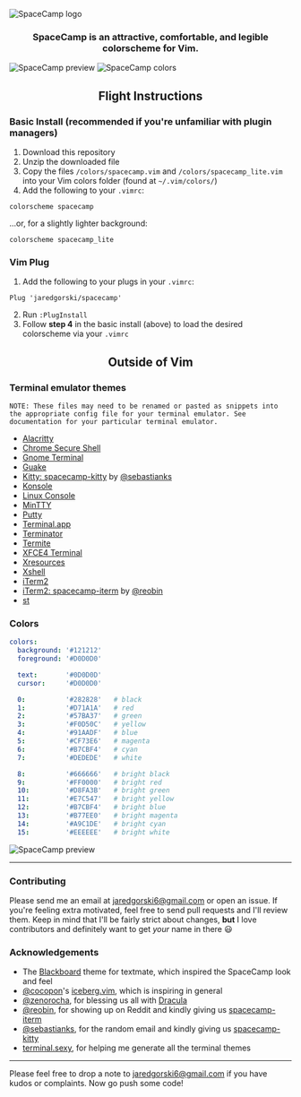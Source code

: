 ![SpaceCamp logo](https://github.com/jaredgorski/SpaceCamp/raw/master/.media/spacecamp_header_lt.svg?sanitize=true)

<div align="center">
  <h3>
    SpaceCamp is an attractive, comfortable, and legible colorscheme for Vim.
  </h3>
</div>

![SpaceCamp preview](https://github.com/jaredgorski/SpaceCamp/raw/master/.media/spacecamp_preview.png)
![SpaceCamp colors](https://github.com/jaredgorski/SpaceCamp/raw/master/.media/spacecamp_colors.svg?sanitize=true)

<div align="center">
  <h2>
    Flight Instructions
  </h2>
</div>

### Basic Install (recommended if you're unfamiliar with plugin managers)
1) Download this repository
2) Unzip the downloaded file
3) Copy the files `/colors/spacecamp.vim` and `/colors/spacecamp_lite.vim` into your Vim colors folder (found at `~/.vim/colors/`)
4) Add the following to your `.vimrc`:
```vim
colorscheme spacecamp
```
...or, for a slightly lighter background:
```vim
colorscheme spacecamp_lite
```

### Vim Plug
1) Add the following to your plugs in your `.vimrc`:
```vim
Plug 'jaredgorski/spacecamp'
```
2) Run `:PlugInstall`
3) Follow **step 4** in the basic install (above) to load the desired colorscheme via your `.vimrc`

<div align="center">
  <h2>
    Outside of Vim
  </h2>
</div>

### Terminal emulator themes
```NOTE: These files may need to be renamed or pasted as snippets into the appropriate config file for your terminal emulator. See documentation for your particular terminal emulator. ```

- [Alacritty](https://github.com/jaredgorski/SpaceCamp/raw/master/.terminal_themes/spacecamp_alacritty.yaml)
- [Chrome Secure Shell](https://github.com/jaredgorski/SpaceCamp/raw/master/.terminal_themes/spacecamp_chrome-secure-shell.config)
- [Gnome Terminal](https://github.com/jaredgorski/SpaceCamp/raw/master/.terminal_themes/spacecamp_gnome-terminal.sh)
- [Guake](https://github.com/jaredgorski/SpaceCamp/raw/master/.terminal_themes/spacecamp_guake.config)
- [Kitty: spacecamp-kitty](https://github.com/sebastianks/spacecamp-kitty) by [@sebastianks](https://github.com/sebastianks)
- [Konsole](https://github.com/jaredgorski/SpaceCamp/raw/master/.terminal_themes/spacecamp_konsole.config)
- [Linux Console](https://github.com/jaredgorski/SpaceCamp/raw/master/.terminal_themes/spacecamp_linux-console.sh)
- [MinTTY](https://github.com/jaredgorski/SpaceCamp/raw/master/.terminal_themes/spacecamp_mintty.config)
- [Putty](https://github.com/jaredgorski/SpaceCamp/raw/master/.terminal_themes/spacecamp.reg)
- [Terminal.app](https://github.com/jaredgorski/SpaceCamp/raw/master/.terminal_themes/spacecamp.terminal)
- [Terminator](https://github.com/jaredgorski/SpaceCamp/raw/master/.terminal_themes/spacecamp_terminator.config)
- [Termite](https://github.com/jaredgorski/SpaceCamp/raw/master/.terminal_themes/spacecamp_termite.config)
- [XFCE4 Terminal](https://github.com/jaredgorski/SpaceCamp/raw/master/.terminal_themes/spacecamp_xfce4.terminalrc)
- [Xresources](https://github.com/jaredgorski/SpaceCamp/raw/master/.terminal_themes/spacecamp.Xresources)
- [Xshell](https://github.com/jaredgorski/SpaceCamp/raw/master/.terminal_themes/spacecamp.xcs)
- [iTerm2](https://github.com/jaredgorski/SpaceCamp/raw/master/.terminal_themes/spacecamp.itermcolors)
- [iTerm2: spacecamp-iterm](https://github.com/reobin/spacecamp-iterm) by [@reobin](https://github.com/reobin)
- [st](https://github.com/jaredgorski/SpaceCamp/raw/master/.terminal_themes/spacecamp_st.c)

### Colors

```yaml
colors:
  background: '#121212'
  foreground: '#D0D0D0'

  text:       '#0D0D0D'
  cursor:     '#D0D0D0'

  0:          '#282828'   # black
  1:          '#D71A1A'   # red
  2:          '#57BA37'   # green
  3:          '#F0D50C'   # yellow
  4:          '#91AADF'   # blue
  5:          '#CF73E6'   # magenta
  6:          '#B7CBF4'   # cyan
  7:          '#DEDEDE'   # white

  8:          '#666666'   # bright black
  9:          '#FF0000'   # bright red
  10:         '#D8FA3B'   # bright green
  11:         '#E7C547'   # bright yellow
  12:         '#B7CBF4'   # bright blue
  13:         '#B77EE0'   # bright magenta
  14:         '#A9C1DE'   # bright cyan
  15:         '#EEEEEE'   # bright white
```

![SpaceCamp preview](https://github.com/jaredgorski/SpaceCamp/raw/master/.media/spacecamp_termcolors.png)

---

### Contributing

Please send me an email at jaredgorski6@gmail.com or open an issue. If you're feeling extra motivated, feel free to send pull requests and I'll review them. Keep in mind that I'll be fairly strict about changes, **but** I love contributors and definitely want to get _your_ name in there :smiley:

### Acknowledgements

- The [Blackboard](https://github.com/textmate/themes.tmbundle/blob/master/Themes/Blackboard.tmTheme) theme for textmate, which inspired the SpaceCamp look and feel
- [@cocopon](https://github.com/cocopon)'s [iceberg.vim](https://github.com/cocopon/iceberg.vim), which is inspiring in general
- [@zenorocha](https://github.com/zenorocha), for blessing us all with [Dracula](https://github.com/dracula/dracula-theme)
- [@reobin](https://github.com/reobin/), for showing up on Reddit and kindly giving us [spacecamp-iterm](https://github.com/reobin/spacecamp-iterm)
- [@sebastianks](https://github.com/sebastianks), for the random email and kindly giving us [spacecamp-kitty](https://github.com/sebastianks/spacecamp-kitty)
- [terminal.sexy](https://terminal.sexy), for helping me generate all the terminal themes

---

Please feel free to drop a note to jaredgorski6@gmail.com if you have kudos or complaints. Now go push some code!
